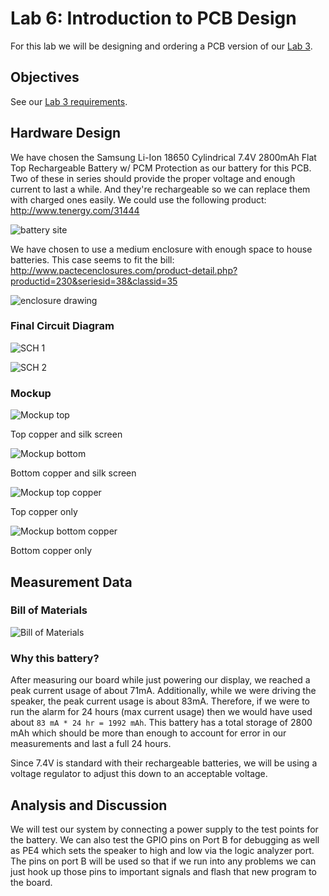 # Lab 6: Introduction to PCB Design

For this lab we will be designing and ordering a PCB version of our [Lab 3](../Lab3/README.md).

## Objectives

See our [Lab 3 requirements](Requirements.md).

## Hardware Design

We have chosen the Samsung Li-Ion 18650 Cylindrical 7.4V 2800mAh Flat Top Rechargeable Battery w/ PCM Protection as our battery for this PCB. Two of these in series should provide the proper voltage and enough current to last a while. And they're rechargeable so we can replace them with charged ones easily. We could use the following product: <http://www.tenergy.com/31444>

![battery site](battery.png)
	
We have chosen to use a medium enclosure with enough space to house batteries. This case seems to fit the bill: <http://www.pactecenclosures.com/product-detail.php?productid=230&seriesid=38&classid=35>

![enclosure drawing](enclosure.png)

### Final Circuit Diagram

![SCH 1](sch1.png)

![SCH 2](sch2.png)

### Mockup

![Mockup top](mockup_top.png)

Top copper and silk screen

![Mockup bottom](mockup_bottom.png)

Bottom copper and silk screen

![Mockup top copper](mockup_top_copper.png)

Top copper only

![Mockup bottom copper](mockup_bottom_copper.png)

Bottom copper only

## Measurement Data

### Bill of Materials

![Bill of Materials](bom.png)

### Why this battery?

After measuring our board while just powering our display, we reached a peak current usage of about 71mA. Additionally, while we were driving the speaker, the peak current usage is about 83mA. Therefore, if we were to run the alarm for 24 hours (max current usage) then we would have used about `83 mA * 24 hr = 1992 mAh`. This battery has a total storage of 2800 mAh which should be more than enough to account for error in our measurements and last a full 24 hours.

Since 7.4V is standard with their rechargeable batteries, we will be using a voltage regulator to adjust this down to an acceptable voltage.

## Analysis and Discussion

We will test our system by connecting a power supply to the test points for the battery. We can also test the GPIO pins on Port B for debugging as well as PE4 which sets the speaker to high and low via the logic analyzer port. The pins on port B will be used so that if we run into any problems we can just hook up those pins to important signals and flash that new program to the board.

